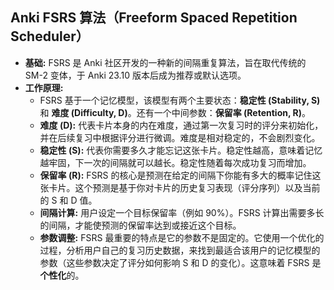

## Anki FSRS 算法（Freeform Spaced Repetition Scheduler）

*   **基础:** FSRS 是 Anki 社区开发的一种新的间隔重复算法，旨在取代传统的 SM-2 变体，于 Anki 23.10 版本后成为推荐或默认选项。
*   **工作原理:**
    *   FSRS 基于一个记忆模型，该模型有两个主要状态：**稳定性 (Stability, S)** 和 **难度 (Difficulty, D)**。还有一个中间参数：**保留率 (Retention, R)**。
    *   **难度 (D):** 代表卡片本身的内在难度，通过第一次复习时的评分来初始化，并在后续复习中根据评分进行微调。难度是相对稳定的，不会剧烈变化。
    *   **稳定性 (S):** 代表你需要多久才能忘记这张卡片。稳定性越高，意味着记忆越牢固，下一次的间隔就可以越长。稳定性随着每次成功复习而增加。
    *   **保留率 (R):** FSRS 的核心是预测在给定的间隔下你能有多大的概率记住这张卡片。这个预测是基于你对卡片的历史复习表现（评分序列）以及当前的 S 和 D 值。
    *   **间隔计算:** 用户设定一个目标保留率（例如 90%）。FSRS 计算出需要多长的间隔，才能使预测的保留率达到或接近这个目标。
    *   **参数调整:** FSRS 最重要的特点是它的参数不是固定的。它使用一个优化的过程，分析用户自己的复习历史数据，来找到最适合该用户的记忆模型的参数（这些参数决定了评分如何影响 S 和 D 的变化）。这意味着 FSRS 是**个性化**的。


